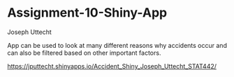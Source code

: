 # Assignment-10-Shiny-App
Joseph Uttecht


App can be used to look at many different reasons why accidents occur and can also be filtered based on other important factors.


https://jputtecht.shinyapps.io/Accident_Shiny_Joseph_Uttecht_STAT442/
